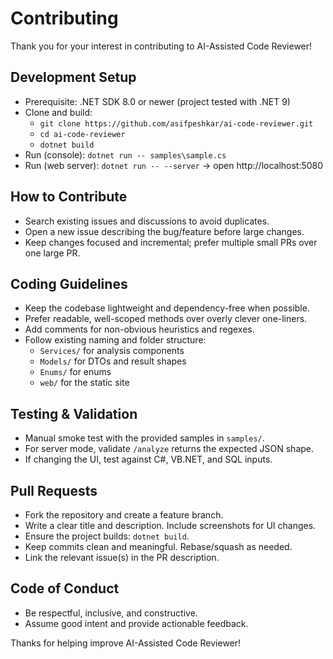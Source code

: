 # Contributing

Thank you for your interest in contributing to AI-Assisted Code Reviewer!

## Development Setup

- Prerequisite: .NET SDK 8.0 or newer (project tested with .NET 9)
- Clone and build:
  - `git clone https://github.com/asifpeshkar/ai-code-reviewer.git`
  - `cd ai-code-reviewer`
  - `dotnet build`
- Run (console): `dotnet run -- samples\sample.cs`
- Run (web server): `dotnet run -- --server` → open http://localhost:5080

## How to Contribute

- Search existing issues and discussions to avoid duplicates.
- Open a new issue describing the bug/feature before large changes.
- Keep changes focused and incremental; prefer multiple small PRs over one large PR.

## Coding Guidelines

- Keep the codebase lightweight and dependency-free when possible.
- Prefer readable, well-scoped methods over overly clever one-liners.
- Add comments for non-obvious heuristics and regexes.
- Follow existing naming and folder structure:
  - `Services/` for analysis components
  - `Models/` for DTOs and result shapes
  - `Enums/` for enums
  - `web/` for the static site

## Testing & Validation

- Manual smoke test with the provided samples in `samples/`.
- For server mode, validate `/analyze` returns the expected JSON shape.
- If changing the UI, test against C#, VB.NET, and SQL inputs.

## Pull Requests

- Fork the repository and create a feature branch.
- Write a clear title and description. Include screenshots for UI changes.
- Ensure the project builds: `dotnet build`.
- Keep commits clean and meaningful. Rebase/squash as needed.
- Link the relevant issue(s) in the PR description.

## Code of Conduct

- Be respectful, inclusive, and constructive.
- Assume good intent and provide actionable feedback.

Thanks for helping improve AI-Assisted Code Reviewer!
